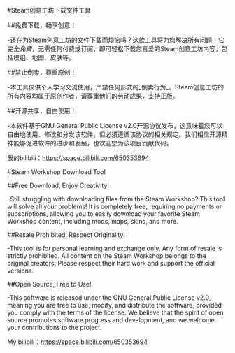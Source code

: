 #Steam创意工坊下载文件工具

##免费下载，畅享创意！

-还在为Steam创意工坊的文件下载而烦恼吗？这款工具将为您解决所有问题！它完全*免费*，无需任何付费或订阅，即可轻松下载您喜爱的Steam创意工坊内容，包括模组、地图、皮肤等。

##禁止倒卖，尊重原创！

-本工具仅供个人学习交流使用，严禁任何形式的_倒卖行为_。Steam创意工坊的所有内容均属于原创作者，请尊重他们的劳动成果，支持正版。

##开源共享，自由使用！

-本软件基于GNU General Public License v2.0开源协议发布，这意味着您可以自由地使用、修改和分发该软件，但必须遵循该协议的相关规定。我们相信开源精神能够促进软件的进步和发展，也欢迎您为该项目贡献代码。

我的bilibili：https://space.bilibili.com/650353694

#Steam Workshop Download Tool

##Free Download, Enjoy Creativity!

-Still struggling with downloading files from the Steam Workshop? This tool will solve all your problems! It is completely free, requiring no payments or subscriptions, allowing you to easily download your favorite Steam Workshop content, including mods, maps, skins, and more.

##Resale Prohibited, Respect Originality!

-This tool is for personal learning and exchange only. Any form of resale is strictly prohibited. All content on the Steam Workshop belongs to the original creators. Please respect their hard work and support the official versions.

##Open Source, Free to Use!

-This software is released under the GNU General Public License v2.0, meaning you are free to use, modify, and distribute the software, provided you comply with the terms of the license. We believe that the spirit of open source promotes software progress and development, and we welcome your contributions to the project.

My bilibili：https://space.bilibili.com/650353694
